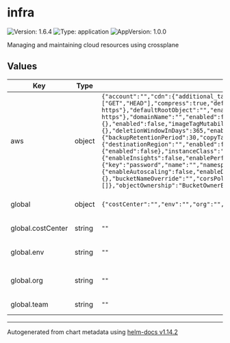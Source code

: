 # infra

![Version: 1.6.4](https://img.shields.io/badge/Version-1.6.4-informational?style=flat-square) ![Type: application](https://img.shields.io/badge/Type-application-informational?style=flat-square) ![AppVersion: 1.0.0](https://img.shields.io/badge/AppVersion-1.0.0-informational?style=flat-square)

Managing and maintaining cloud resources using crossplane

## Values

| Key | Type | Default | Description |
|-----|------|---------|-------------|
| aws | object | `{"account":"","cdn":{"additional_tags":{},"bucketName":"","bucketPolicy":{"version":"2012-10-17"},"cloudFront":{"comment":"","defaultCacheBehavior":{"allowedMethods":["GET","HEAD"],"cachedMethods":["GET","HEAD"],"compress":true,"defaultTtl":86400,"maxTtl":31536000,"minTtl":0,"targetOriginId":"S3Origin","viewerProtocolPolicy":"redirect-to-https"},"defaultRootObject":"","enabled":false,"httpVersion":"http2","isIPV6Enabled":true,"originAccessIdentity":false,"priceClass":"PriceClass_All","viewerProtocolPolicy":"redirect-to-https"},"domainName":"","enabled":false,"s3":{"corsPolicy":{"allowedHeaders":["*"],"allowedMethods":["GET","HEAD"],"allowedOrigins":["*"],"maxAgeSeconds":3600}}},"ecr":{"additional_tags":{},"enabled":false,"imageTagMutability":"MUTABLE","repoNameOverride":"","scanOnPush":false},"eksOidcId":"","enabled":true,"kms":{"additional_tags":{},"deletionWindowInDays":365,"enabled":false,"keyNameOverride":"","rotateKey":false},"rds":{"additional_tags":{},"allocatedStorage":20,"backup":{"backupRetentionPeriod":30,"copyTagsToSnapshot":true,"enabled":false,"replication":{"destinationRegion":"","enabled":false,"kmsKeyId":""}},"dbName":"","dbSubnetGroupName":"","enabled":false,"engine":"postgres","engineVersion":"15.12","ha":{"enabled":false},"instanceClass":"db.t3.micro","instanceNameOverride":"","masterUserName":"postgres","monitoring":{"enableInsights":false,"enablePerformanceInsights":false,"insightsMode":"standard","performanceInsightsKmsKeyId":"","performanceInsightsRetentionPeriod":30},"multiAz":false,"namespace":"","passwordSecretRef":{"key":"password","name":"","namespace":""},"preferredBackupWindow":"03:00-05:00","security":{"enableDeletionProtection":false},"storage":{"enableAutoscaling":false,"enableDedicatedLogVolume":false,"maxAllocatedStorage":500,"provisionedIops":3000,"type":"gp3"},"storageEncrypted":true},"region":"eu-central-2","s3":{"additional_tags":{},"bucketNameOverride":"","corsPolicy":{"allowedHeaders":["*"],"allowedMethods":["GET","HEAD"],"allowedOrigins":["*"],"maxAgeSeconds":3600},"enabled":false,"lifeCycleConfiguration":{"enabled":false,"rule":[]},"objectOwnership":"BucketOwnerEnforced","versioning":{"enabled":false}}}` | aws: AWS configurations |
| global | object | `{"costCenter":"","env":"","org":"","team":""}` | global configuration for CI environment |
| global.costCenter | string | `""` | global.costCenter: Cost center name |
| global.env | string | `""` | global.env: Environment name, e.g., "ci" |
| global.org | string | `""` | global.org: Organization name |
| global.team | string | `""` | global.team: Team name |

----------------------------------------------
Autogenerated from chart metadata using [helm-docs v1.14.2](https://github.com/norwoodj/helm-docs/releases/v1.14.2)
